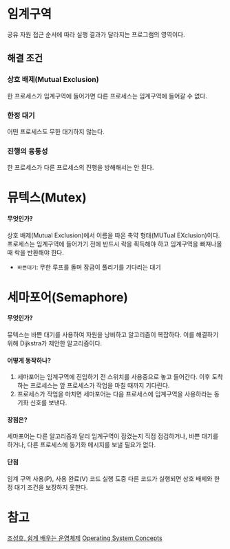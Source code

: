 # 임계구역
공유 자원 접근 순서에 따라 실행 결과가 달라지는 프로그램의 영역이다. 

## 해결 조건
### 상호 배제(Mutual Exclusion)
한 프로세스가 임계구역에 들어가면 다른 프로세스는 임계구역에 들어갈 수 없다.

### 한정 대기
어떤 프로세스도 무한 대기하지 않는다.

### 진행의 융통성
한 프로세스가 다른 프로세스의 진행을 방해해서는 안 된다.

# 뮤텍스(Mutex)
#### 무엇인가?
상호 배제(Mutual Exclusion)에서 이름을 따온 축약 형태(MUTual EXclusion)이다. 프로세스는 임계구역에 들어가기 전에 반드시 락을 획득해야 하고 임계구역을 빠져나올 때 락을 반환해야 한다. 

- `바쁜대기`: 무한 루프를 돌며 잠금이 풀리기를 기다리는 대기

# 세마포어(Semaphore)
#### 무엇인가? 
뮤텍스는 바쁜 대기를 사용하여 자원을 낭비하고 알고리즘이 복잡하다. 이를 해결하기 위해 Dijkstra가 제안한 알고리즘이다. 

#### 어떻게 동작하나?
1. 세마포어는 임계구역에 진입하기 전 스위치를 사용중으로 놓고 들어간다. 이후 도착하는 프로세스는 앞 프로세스가 작업을 마칠 때까지 기다린다. 
2. 프로세스가 작업을 마치면 세마포어는 다음 프로세스에 임계구역을 사용하라는 동기화 신호를 보낸다. 

#### 장점은?
세마포어는 다른 알고리즘과 달리 임계구역이 잠겼는지 직접 점검하거나, 바쁜 대기를 하거나, 다른 프로세스에 동기화 메시지를 보낼 필요가 없다. 

#### 단점
임계 구역 사용(P), 사용 완료(V) 코드 실행 도중 다른 코드가 실행되면 상호 배제와 한정 대기 조건을 보장하지 못한다.

# 참고
[조성호, 쉽게 배우는 운영체제](http://www.kyobobook.co.kr/product/detailViewKor.laf?mallGb=KOR&ejkGb=KOR&barcode=9791156644071)
[Operating System Concepts](https://www.amazon.com/Operating-System-Concepts-Abraham-Silberschatz/dp/1119800366)